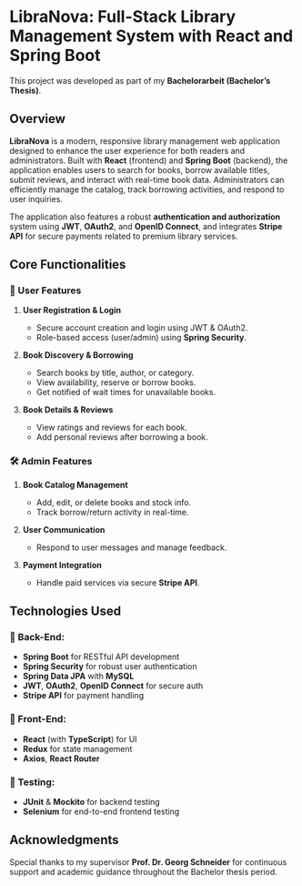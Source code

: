 # LibraNova: Full-Stack Library Management System with React and Spring Boot

This project was developed as part of my **Bachelorarbeit (Bachelor’s Thesis)**.

## Overview

**LibraNova** is a modern, responsive library management web application designed to enhance the user experience for both readers and administrators. Built with **React** (frontend) and **Spring Boot** (backend), the application enables users to search for books, borrow available titles, submit reviews, and interact with real-time book data. Administrators can efficiently manage the catalog, track borrowing activities, and respond to user inquiries.

The application also features a robust **authentication and authorization** system using **JWT**, **OAuth2**, and **OpenID Connect**, and integrates **Stripe API** for secure payments related to premium library services.

## Core Functionalities

### 👥 User Features
1. **User Registration & Login**  
   - Secure account creation and login using JWT & OAuth2.  
   - Role-based access (user/admin) using **Spring Security**.

2. **Book Discovery & Borrowing**  
   - Search books by title, author, or category.  
   - View availability, reserve or borrow books.  
   - Get notified of wait times for unavailable books.

3. **Book Details & Reviews**  
   - View ratings and reviews for each book.  
   - Add personal reviews after borrowing a book.

### 🛠️ Admin Features
1. **Book Catalog Management**  
   - Add, edit, or delete books and stock info.  
   - Track borrow/return activity in real-time.

2. **User Communication**  
   - Respond to user messages and manage feedback.

3. **Payment Integration**  
   - Handle paid services via secure **Stripe API**.

## Technologies Used

### 📌 Back-End:
- **Spring Boot** for RESTful API development
- **Spring Security** for robust user authentication
- **Spring Data JPA** with **MySQL**
- **JWT**, **OAuth2**, **OpenID Connect** for secure auth
- **Stripe API** for payment handling

### 🎯 Front-End:
- **React** (with **TypeScript**) for UI
- **Redux** for state management
- **Axios**, **React Router**

### 🧪 Testing:
- **JUnit** & **Mockito** for backend testing
- **Selenium** for end-to-end frontend testing

## Acknowledgments

Special thanks to my supervisor **Prof. Dr. Georg Schneider** for continuous support and academic guidance throughout the Bachelor thesis period.
